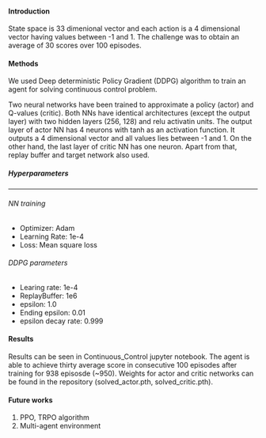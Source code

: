 
#### Introduction

State space is 33 dimenional vector and each action is a 4 dimensional vector having values between -1 and 1. The challenge was to obtain an average of 30 scores over 100 episodes.


#### Methods


We used Deep deterministic Policy Gradient (DDPG) algorithm to train an agent for solving continuous control problem. 

Two neural networks have been trained to approximate a policy (actor) and Q-values (critic). Both NNs have identical architectures (except the output layer) with two hidden layers (256, 128) and relu activatin units.
The output layer of actor NN has 4 neurons with tanh as an activation function. It outputs a 4 dimensional vector and all values lies between -1 and 1. On the other hand, the last layer of critic NN has one neuron. Apart from that, replay buffer and
target network also used. 
 
 
 #####  Hyperparameters
 --------------------
 
 ###### NN training

  - Optimizer: Adam
  - Learning Rate: 1e-4
  - Loss: Mean square loss
  
 ###### DDPG parameters
  - Learing rate: 1e-4
  - ReplayBuffer: 1e6
  - epsilon: 1.0 
  - Ending epsilon: 0.01 
  - epsilon decay rate: 0.999
  
 
 #### Results
  
  Results can be seen in Continuous_Control jupyter notebook. The agent is able to achieve thirty average score in consecutive 100 episodes after training for 938 episosde (~950). 
  Weights for actor and critic networks can be found in the repository (solved_actor.pth, solved_critic.pth). 
  
#### Future works
1. PPO, TRPO algorithm
2. Multi-agent environment



  
  
